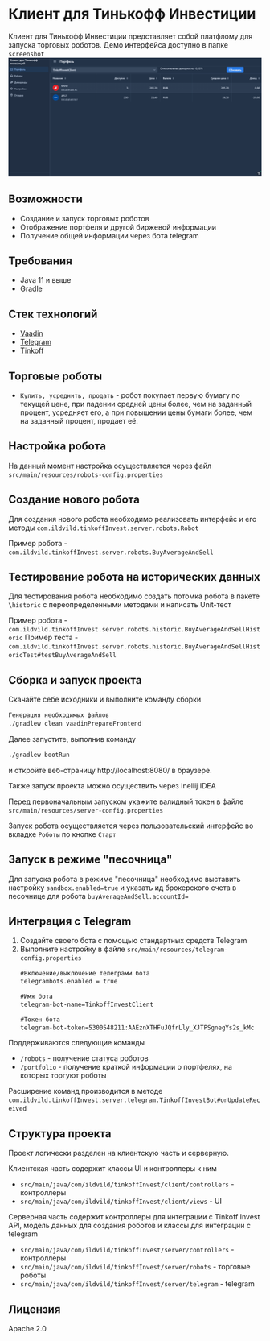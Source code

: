 # Клиент для Тинькофф Инвестиции

Клиент для Тинькофф Инвестиции представляет собой платфлому для запуска торговых роботов.
Демо интерфейса доступно в папке `screenshot`
![alt text](https://github.com/ildvild/TinkoffInvest/blob/main/screenshots/Demo.gif)

## Возможности

- Создание и запуск торговых роботов
- Отображение портфеля и другой биржевой информации
- Получение общей информации через бота telegram

## Требования

- Java 11 и выше
- Gradle

## Стек технологий

- [Vaadin]
- [Telegram]
- [Tinkoff]

## Торговые роботы
- `Купить, усреднить, продать` - робот покупает первую бумагу по текущей цене, при падении средней цены более, чем на заданный процент, усредняет его, а при повышении цены бумаги более, чем на заданный процент, продает её.

## Настройка робота
На данный момент настройка осуществляется через файл `src/main/resources/robots-config.properties`

## Создание нового робота
Для создания нового робота необходимо реализовать интерфейс и его методы `com.ildvild.tinkoffInvest.server.robots.Robot`

Пример робота - `com.ildvild.tinkoffInvest.server.robots.BuyAverageAndSell`

## Тестирование робота на исторических данных
Для тестирования робота необходимо создать потомка робота в пакете `\historic` с переопределенными методами и написать Unit-тест

Пример робота - `com.ildvild.tinkoffInvest.server.robots.historic.BuyAverageAndSellHistoric`
Пример теста - `com.ildvild.tinkoffInvest.server.robots.historic.BuyAverageAndSellHistoricTest#testBuyAverageAndSell`

## Сборка и запуск проекта

Скачайте себе исходники и выполните команду сборки

```sh
Генерация необходимых файлов
./gradlew clean vaadinPrepareFrontend
```

Далее запустите, выполнив команду
```sh
./gradlew bootRun
```
и откройте веб-страницу http://localhost:8080/ в браузере.

Также запуск проекта можно осуществить через Inellij IDEA

Перед первоначальным запуском укажите валидный токен в файле `src/main/resources/server-config.properties`

Запуск робота осуществляется через пользовательский интерфейс во вкладке `Роботы` по кнопке `Старт` 


## Запуск в режиме "песочница"
Для запуска робота в режиме "песочница" необходимо выставить настройку `sandbox.enabled=true`
и указать ид брокерского счета в песочнице для робота `buyAverageAndSell.accountId=`

## Интеграция с Telegram

1. Создайте своего бота с помощью стандартных средств Telegram
2. Выполните настройку в файле `src/main/resources/telegram-config.properties`
    ```
    #Включение/выключение телеграмм бота
    telegrambots.enabled = true 
    ```
    ```
    #Имя бота
    telegram-bot-name=TinkoffInvestClient
    ```
    ```
    #Токен бота
    telegram-bot-token=5300548211:AAEznXTHFuJQfrLly_XJTPSgnegYs2s_kMc
    ```

Поддерживаются следующие команды
- `/robots` - получение статуса роботов
- `/portfolio` - получение краткой информации о портфелях, на которых торгуют роботы

Расширение команд производится в методе `com.ildvild.tinkoffInvest.server.telegram.TinkoffInvestBot#onUpdateReceived`

## Структура проекта

Проект логически разделен на клиентскую часть и серверную.

Клиентская часть содержит классы UI и контроллеры к ним
- `src/main/java/com/ildvild/tinkoffInvest/client/controllers` - контроллеры
- `src/main/java/com/ildvild/tinkoffInvest/client/views` - UI

Серверная часть содержит контроллеры для интеграции с Tinkoff Invest API, модель данных для создания роботов и классы для интеграции с telegram
- `src/main/java/com/ildvild/tinkoffInvest/server/controllers` - контроллеры
- `src/main/java/com/ildvild/tinkoffInvest/server/robots` - торговые роботы
- `src/main/java/com/ildvild/tinkoffInvest/server/telegram` - telegram

## Лицензия

Apache 2.0

   [Vaadin]: <https://vaadin.com/>
   [Telegram]: <https://github.com/rubenlagus/TelegramBots/tree/master/telegrambots-abilities>
   [Tinkoff]: <https://github.com/Tinkoff/investAPI>


